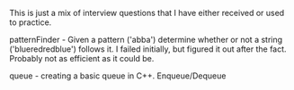This is just a mix of interview questions that I have either received or used
to practice.

patternFinder - Given a pattern ('abba') determine whether or not a string
    ('blueredredblue') follows it. I failed initially, but figured it out
    after the fact. Probably not as efficient as it could be.

queue - creating a basic queue in C++. Enqueue/Dequeue
